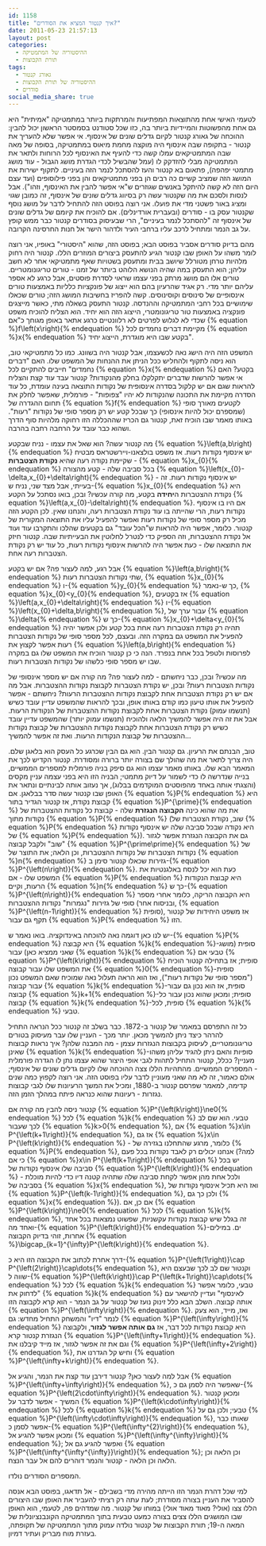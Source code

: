 ```yaml
---
id: 1158
title: "איך קנטור המציא את הסודרים?"
date: 2011-05-23 21:57:13
layout: post
categories: 
  - ההיסטוריה של המתמטיקה
  - תורת הקבוצות
tags: 
  - גאורג קנטור
  - ההיסטוריה של תורת הקבוצות
  - סודרים
social_media_share: true
---
```

לטעמי האישי אחת מהתוצאות המפתיעות והמרתקות ביותר במתמטיקה "אמיתית" היא גם אחת מהפשוטות והמיידיות ביותר בה, כזו שכל סטודנט בסמסטר הראשון יכול להבין: ההוכחה של גאורג קנטור לקיום גדלים שונים של אינסוף. אי אפשר שלא להעריך את קנטור - בתקופה שבה אינסוף היה מוקצה מחמת מיאוס במתמטיקה, בסופה של מאה שבה המתמטיקאים עמלו קשה כדי להעיף את האינסוף לכל הרוחות ולתאר את המתמטיקה מבלי להזדקק לו (עמל שהבשיל לכדי הגדרת מושג הגבול - עוד מושג מתמטי יפהפה), פתאום בא קנטור והעז להסתכל לנמר הזה בעיניים. לתקוף ישירות את המושג הזה שמציב קשיים כה רבים הן בפני מתמטיקאים והן בפני פילוסופים (ועד עצם היום הזה לא קשה להיתקל באנשים שגוזרים ש"אי אפשר להבין את האינסוף, וזהו"). אבל לנסות ולסכם את מה שקנטור עשה רק בסיווג גדלים שונים של אינסוף, זה כמובן שגוי ומציג באור פשטני מדי את פועלו. אני רוצה בפוסט הזה להתחיל לדבר על מושג נוסף שקנטור עסק בו - סודרים (ובעברית אורדינלים). אם להוכיח את קיומם של גדלים שונים של אינסוף זה "להסתכל לנמר בעיניים", הרי שבעיסוק בסודרים קנטור כבר ממש קופץ על גב הנמר ומתחיל לרכב עליו ברחבי העיר ולדהור הישר אל חנות החרסינה הקרובה.

מהם בדיוק סודרים אסביר בפוסט הבא; בפוסט הזה, שהוא "היסטורי" באופיו, אני רוצה לומר משהו על האופן שבו קנטור הגיע להתעסק ביצורים המוזרים הללו. קנטור היה רחוק מלהיות טרחן מטורלל שיושב בבית ומתעסק בשטויות שאף מתמטיקאי אחר לא חשב עליהן; הוא התעסק במה שהיה הנושא הלוהט ביותר של זמנו - טורים טריגונומטריים. טורים אלו הם מושג מרתק בפני עצמו שראוי לסדרת פוסטים, אבל כרגע לא אספר עליהם יותר מדי. רק אגיד שהרעיון בהם הוא ייצוג של פונקציות כלליות באמצעות טורים אינסופיים של סינוסים וקוסינוסים. קשה להפריז בחשיבות המושג הזה; טורים שכאלו שימושיים בכל רחבי המתמטיקה וההנדסה. קנטור התעסק בשאלה מתי, כאשר מייצגים פונקציה באמצעות טור טריגונומטרי, הייצוג הזה הוא יחיד. הוא הצליח להוכיח משפט שכדי לא לגלוש לפרטים לא רלוונטיים כרגע אתאר באופן מגוחך כ"אם {% equation %}f\left(x\right){% endequation %} מקיימת דברים נחמדים לכל {% equation %}x{% endequation %} בקטע שבו היא מוגדרת, הייצוג יחיד".

המשפט הזה היה הישג נאה לכשעצמו, אבל קנטור היה בשוונג. כמו כל מתמטיקאי טוב, הוא ניסה לתקוף ולהחליש ככל הניתן את ההנחות של המשפט שלו. האם "דברים נחמדים" חייבים להתקיים לכל {% equation %}x{% endequation %} בקטע? האם אי אפשר להרשות שדברים יתקלקלו בחלק מהנקודות? קנטור עבד עוד קצת והצליח להראות שגם אם יש קלקול בסדרה אינסופית של נקודות התוצאה בעינה עומדת, כל עוד הסדרה מקיימת את התכונה שהנקודות לא יהיו "צפופות" - פורמלית, שאפשר לחלק את תחום ההגדרה של {% equation %}f{% endequation %} לקטעים מאורך סופי (שמספרם יכול להיות אינסופי) כך שבכל קטע יש רק מספר סופי של נקודות "רעות". באותו מאמר שבו הוכיח זאת, קנטור גם הכריז שההכללה הזו רחוקה מלהיות סוף הדרך ושהוא כבר עובד על הרחבה רחבה בהרבה.

מה קנטור עשה? הוא שאל את עצמו - נניח שבקטע {% equation %}\left(a,b\right){% endequation %} יש אינסוף נקודות רעות. אז משפט בולצאנו-ויירשטראס מבטיח שקיימת נקודה רעה שהיא <strong>נקודת הצטברות</strong> - {% equation %}x_{0}{% endequation %} בכל סביבה שלה - קטע מהצורה {% equation %}\left(x_{0}-\delta,x_{0}+\delta\right){% endequation %} - יש אינסוף נקודות רעות. זה בעייתי, אבל מצד שני, נניח ש-{% equation %}x_{0}{% endequation %} היא נקודת ההצטברות ה<strong>יחידה</strong> בקטע, מה קורה עכשיו? ובכן, בואו נסתכל על הקטע {% equation %}\left(a,x_{0}-\delta\right){% endequation %}. אם היו בו אינסוף נקודות רעות, הרי שהייתה בו עוד נקודת הצטברות רעה, והנחנו שאין. לכן הקטע הזה מכיל רק מספר סופי של נקודות רעות ואפשר להפעיל עליו את התוצאה המקורית של קנטור. כלומר, אפשר היה להראות ש"הכל עובד" גם בקטעים שהלכו והתקרבו עוד ועוד אל נקודת ההצטברות, וזה הספיק כדי לנטרל לחלוטין את הבעייתיות שבה. קנטור חיזק את התוצאה שלו - כעת אפשר היה להרשות אינסוף נקודות רעות, כל עוד יש רק נקודת הצטברות רעה אחת.

אבל רגע, למה לעצור פה? אם יש בקטע {% equation %}\left(a,b\right){% endequation %} שתי נקודות הצטברות רעות, {% equation %}x_{0}{% endequation %} ו-{% equation %}y_{0}{% endequation %} כך ש-נאמר, {% equation %}x_{0}&lt;y_{0}{% endequation %}, אז בקטעים {% equation %}\left(a,x_{0}+\delta\right){% endequation %} ו-{% equation %}\left(x_{0}+\delta,b\right){% endequation %}, עבור ערך של {% equation %}\delta{% endequation %} כך ש-{% equation %}x_{0}+\delta&lt;y_{0}{% endequation %} תהיה רק נקודת הצטברות רעה אחת בכל קטע ולכן אפשר יהיה להפעיל את המשפט גם במקרה הזה. ובעצם, לכל מספר סופי של נקודות הצטברות רעות אפשר לקצוץ את {% equation %}\left(a,b\right){% endequation %} לפרוסות ולטפל בכל אחת בנפרד. הנה כי כן קנטור הוכיח את המשפט שלו גם במקרה שבו יש מספר סופי כלשהו של נקודות הצטברות רעות.

מה עכשיו? ובכן, כבר ניחשתם - למה לעצור פה? מה קורה אם יש מספר אינסופי של נקודות הצטברות רעות? ובכן, יש נקודת הצטברות לקבוצת נקודות ההצטברות. אבל מה אם יש רק נקודת הצטברות אחת לקבוצת נקודות ההצטברות הרעות? ניחשתם - אפשר להפעיל את אותו טיעון כמו קודם באותו אופן, ובכך להראות שהמשפט עדיין עובד כשיש (תנשמו עמוק) נקודת הצטברות אחת לקבוצת נקודות ההצטברות של הנקודות הרעות. אבל את זה היה אפשר להמשיך הלאה ולהוכיח (תנשמו עמוק יותר) שהמשפט עדיין עובד כשיש רק נקודת הצטברות אחת לקבוצת נקודות ההצטברות של קבוצת נקודות ההצטברות של קבוצת הנקודות הרעות. ואת זה אפשר להמשיך...

טוב, הבנתם את הרעיון. גם קנטור הבין. הוא גם הבין שכרגע כל העסק הוא בלאגן שלם. היה צריך לתאר את מה שהולך שם בצורה יותר ברורה ומסודרת. קנטור הקדיש לכך את המאמר הבא שלו. באותו מאמר עצמו הוא גם סיפק בניה פורמלית למספרים הממשיים, בנייה שנדרשה לו כדי לשמור על דיוק מתמטי; הבניה הזו היא בפני עצמה עניין מקסים (והצגתי אותה באחד מהפוסטים המוקדמים בבלוג), אך נעזוב אותה לבינתיים ונתאר את האופן שבו קנטור עשה סדר בבלאגן. אם {% equation %}P{% endequation %} היא קבוצת נקודת, אז קנטור הגדיר בתור {% equation %}P^{\prime}{% endequation %} את מה שהוא כינה <strong>הקבוצה הנגזרת</strong> שלה - קבוצת כל נקודות ההצטברות של נקודות מתוך {% equation %}P{% endequation %} (שוב, נקודת הצטברות של {% equation %}P{% endequation %} היא נקודה שבכל סביבה שלה יש אינסוף נקודות של {% equation %}P{% endequation %}). גם את הקבוצה הנגזרת אפשר לגזור "שוב" ולקבל קבוצה {% equation %}P^{\prime\prime}{% endequation %} של נקודות הצטברות של נקודות ההצטברות, וכן הלאה; את התוצר של {% equation %}n{% endequation %} גזירות שכאלו קנטור סימן ב-{% equation %}P^{\left(n\right)}{% endequation %}. כעת הוא יכל לנסח באלגנטיות את המשפט שלו - אם {% equation %}P{% endequation %} היא קבוצת הנקודות הרעות, וקיים {% equation %}n{% endequation %} כך ש-{% equation %}P^{\left(n\right)}{% endequation %} היא הקבוצה הריקה, כלומר אחרי מספר סופי של גזירות "נגמרות" נקודות ההצטברות (ובניסוח אחר, {% equation %}P^{\left(n-1\right)}{% endequation %} סופית), אז משפט היחידות של קנטור תקף גם עבור {% equation %}P{% endequation %} הזו.

יש לנו כאן דוגמה נאה להוכחה באינדוקציה. בואו נאמר ש-{% equation %}P{% endequation %} היא קבוצה {% equation %}k{% endequation %}-סופית (מושג שאני ממציא כאן) עבור {% equation %}k{% endequation %} טבעי אם {% equation %}P^{\left(k\right)}{% endequation %} סופית; אז בתחילה קנטור הוכיח את המשפט שלו עבור קבוצה {% equation %}0{% endequation %}-סופית ("מספר סופי של נקודות רעות"), ואז הוא הראה תעלול נאה שמוכיח שאם המשפט נכון עבור קבוצה {% equation %}k{% endequation %}-סופית, אז הוא נכון גם עבור קבוצה {% equation %}k+1{% endequation %}-סופית; ומכאן שהוא נכון עבור כל קבוצה {% equation %}k{% endequation %}-סופית, לכל {% equation %}k{% endequation %} טבעי.

כל זה התפרסם במאמר של קנטור ב-1872. כבר בשלב זה קנטור ככל הנראה התחיל להרהר כיצד ניתן להמשיך מכאן. יותר מכך - העניין שלו עבר מעיסוק בטורים טריגונומטריים, לעיסוק בקבוצות הנגזרות עצמן - מה המבנה שלהן? איך נראות קבוצות שאינן {% equation %}k{% endequation %}-סופיות והאם ניתן להגיד עליהן משהו מעניין? ככלל, קנטור התחיל לתהות לגבי אופי היצור שהוא עצמו נתן לו הגדרה פורמלית - המספרים הממשיים. מהתהיות הללו צצה ההוכחה שלו לקיום גדלים שונים של אינסוף; אולם כאמור, זה לא מה שאני מעוניין לדבר עליו בפוסט הזה. אני רוצה לקפוץ כמה שנים קדימה, למאמר שפרסם קנטור ב-1880, ומכיל את המשך הרעיונות שלו לגבי קבוצות נגזרות - רעיונות שהוא כנראה פיתח במהלך הזמן הזה.

קנטור ניסה להבין מה קורה אם {% equation %}P^{\left(k\right)}\ne0{% endequation %} לכל {% equation %}k{% endequation %} טבעי. הוא שם לב לכך שעבור {% equation %}k&gt;0{% endequation %}, אם {% equation %}x\in P^{\left(k+1\right)}{% endequation %}, אז גם {% equation %}x\in P^{\left(k\right)}{% endequation %} - כלומר, מרגע שהתחלנו בגזירה של {% equation %}P{% endequation %}, אנחנו יכולים רק לאבד נקודות בכל פעם (למה? כי אם {% equation %}x\in P^{\left(k+1\right)}{% endequation %} יש בכל סביבה שלו אינסוף נקודות של {% equation %}P^{\left(k\right)}{% endequation %} - ולכל אחת מהן אפשר לקחת סביבה שלה שתהיה קטנה דיו כדי להיות מוכלת בסביבה של {% equation %}x{% endequation %}, ואז היא תכיל אינסוף נקודות של {% equation %}P^{\left(k-1\right)}{% endequation %}, ולכן כך גם {% equation %}x{% endequation %}). אם כן, אם {% equation %}P^{\left(k\right)}\ne0{% endequation %} לכל {% equation %}k{% endequation %}, זה בגלל שיש קבוצת נקודות עקשניות, שפשוט נמצאות בכל אחד ואחד מה-{% equation %}P^{\left(k\right)}{% endequation %}-ים. במילים אחרות, זוהי בדיוק הקבוצה {% equation %}\bigcap_{k=1}^{\infty}P^{\left(k\right)}{% endequation %}.

דרך אחרת לכתוב את הקבוצה הזו היא כ-{% equation %}P^{\left(1\right)}\cap P^{\left(2\right)}\cap\dots{% endequation %}, וקנטור שם לב לכך שבעצם היא שווה ל-{% equation %}P^{\left(k\right)}\cap P^{\left(k+1\right)}\cap\dots{% endequation %} לכל {% equation %}k{% endequation %} טבעי, כלומר אפשר "לדחוק את {% equation %}k{% endequation %} לאינסוף" ועדיין להישאר עם אותה קבוצה. השלב הבא כלל זינוק נועז של קנטור על גב הנמר - הוא קרא לקבוצה הזו {% equation %}P^{\left(\infty\right)}{% endequation %}. ואז, מייד, הוא צעק לנמר "דיו" והמשחק התחיל מחדש: גם {% equation %}P^{\left(\infty\right)}{% endequation %} היא קבוצת נקודות לכל דבר, אז <strong>גם אותה אפשר לגזור</strong>, ולקבוצה הנגזרת קנטור קרא {% equation %}P^{\left(\infty+1\right)}{% endequation %}. וגם את זה אפשר לגזור, אז מייד קיבלנו את {% equation %}P^{\left(\infty+2\right)}{% endequation %}, וחיש קל הגדרנו את {% equation %}P^{\left(\infty+k\right)}{% endequation %}.

אבל למה לעצור כאן? קנטור דירבן עוד קצת את הנמר, והגיע אל {% equation %}P^{\left(\infty+\infty\right)}{% endequation %}, שאפשר היה לסמן גם כ-{% equation %}P^{\left(2\cdot\infty\right)}{% endequation %}. ומכאן קנטור המשיך - אפשר לדבר על {% equation %}P^{\left(k\cdot\infty\right)}{% endequation %} לכל {% equation %}k{% endequation %} טבעי; ולכן גם על {% equation %}P^{\left(\infty\cdot\infty\right)}{% endequation %}, שאותו כבר אפשר לסמן כ-{% equation %}P^{\left(\infty^{2}\right)}{% endequation %}, ומכאן אפשר להגיע אל {% equation %}P^{\left(\infty^{\infty}\right)}{% endequation %}; ואפשר להגיע גם אל {% equation %}P^{\left(\infty^{\infty^{\infty}}\right)}{% endequation %}; וכן הלאה וכן הלאה וכן הלאה - קנטור והנמר דוהרים להם אל עבר הנצח.

המספרים הסודרים נולדו.

למי שכל דהרת הנמר הזו הייתה מהירה מדי בשבילם - אל תדאגו, בפוסט הבא אנסה להסביר את העניין בצורה מסודרת; לעת עתה רק רציתי להעביר את האופן שבו היצורים הללו צצו (אולי? מאוד מאוד אולי) במוחו של קנטור. מה שמדהים פה, לטעמי, הוא האופן שבו המושגים הללו צצים בצורה כמעט טבעית בתוך המתמטיקה הקונבנציונלית של המאה ה-19; תורת הקבוצות של קנטור נולדה עמוק מתוך המתמטיקה של תקופתה, בעזרת מוח מבריק ועתיר דמיון.
